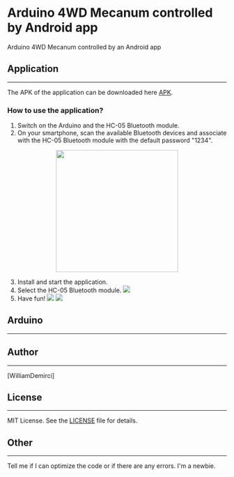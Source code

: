 # Arduino 4WD Mecanum controlled by Android app
Arduino 4WD Mecanum controlled by an Android app

## Application
-------
The APK of the application can be downloaded here [APK][1].

### How to use the application?
1. Switch on the Arduino and the HC-05 Bluetooth module. 
2. On your smartphone, scan the available Bluetooth devices and associate with the HC-05 Bluetooth module with the default password "1234".
<div style="text-align:center"><img src="https://github.com/WilliamDemirci/Arduino_4WD_Mecanum_controlled_by_Android_app/blob/master/Android/Screenshots/associate%20bluetooth%20module%20HC-05%20to%20your%20smartphone.png" width="280"></div>

3. Install and start the application.
4. Select the HC-05 Bluetooth module.
![][3]
5. Have fun!
![][4]
![][5]

## Arduino
-------

## Author
-------
[WilliamDemirci]

## License
-------
MIT License. See the [LICENSE][10] file for details.

## Other
-------
Tell me if I can optimize the code or if there are any errors. I'm a newbie.


[1]: https://github.com/WilliamDemirci/Arduino_4WD_Mecanum_controlled_by_Android_app/blob/master/Apk/meca.apk
[2]: https://github.com/WilliamDemirci/Arduino_4WD_Mecanum_controlled_by_Android_app/blob/master/Android/Screenshots/associate%20bluetooth%20module%20HC-05%20to%20your%20smartphone.png
[3]: https://github.com/WilliamDemirci/Arduino_4WD_Mecanum_controlled_by_Android_app/blob/master/Android/Screenshots/mecanum%20wheel%20app%20select%20bluetooth%20module.png
[4]: https://github.com/WilliamDemirci/Arduino_4WD_Mecanum_controlled_by_Android_app/blob/master/Android/Screenshots/mecanum%20wheel%20app.png
[5]: https://github.com/WilliamDemirci/Arduino_4WD_Mecanum_controlled_by_Android_app/blob/master/Android/Screenshots/mecanum%20wheel%20app%20night%20mode.png
[9]: https://github.com/WilliamDemirci
[10]: https://github.com/WilliamDemirci/Arduino_4WD_Mecanum_controlled_by_Android_app/blob/master/LICENSE
